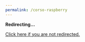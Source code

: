 ```yaml
---
permalink: /corso-raspberry
---
```

<!DOCTYPE html>
<html>
<head>
<title>Redirecting...</title>
<meta http-equiv="content-type" content="text/html; charset=utf-8" />
<meta http-equiv="refresh" content="0; url="https://www.eventbrite.com/e/come-fare-una-stazione-meteo-con-raspberry-tickets-33419763412?aff=es2" />
</head>
<body>
<p><strong>Redirecting...</strong></p>
<p><a href='https://www.eventbrite.com/e/come-fare-una-stazione-meteo-con-raspberry-tickets-33419763412?aff=es2'>Click here if you are not redirected.</a></p>
<script>
document.location.href = "https://www.eventbrite.com/e/come-fare-una-stazione-meteo-con-raspberry-tickets-33419763412?aff=es2";
</script>
</body>
</html>

